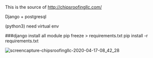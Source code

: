 This is the source of http://chipsroofingllc.com/

Django + postgresql

(python3)
need virtual env
  
###django install all module
pip freeze > requirements.txt
pip install -r requirements.txt

![screencapture-chipsroofingllc-2020-04-17-08_42_28](https://user-images.githubusercontent.com/47001971/79570465-7cbe2d80-8087-11ea-98a9-eb3a2da10532.png)
 
  
 
 
 
